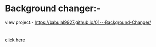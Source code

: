 # Background changer:-
view project:-  https://babulal9927.github.io/01---Background-Changer/
#
[click here]( https://babulal9927.github.io/01---Background-Changer/)
